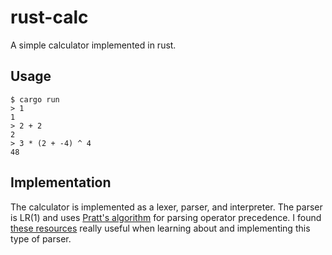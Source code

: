 # rust-calc

A simple calculator implemented in rust.

## Usage

``` shell
$ cargo run
> 1
1
> 2 + 2
2
> 3 * (2 + -4) ^ 4
48
```

## Implementation

The calculator is implemented as a lexer, parser, and interpreter. The parser is
LR(1) and uses [Pratt's algorithm](https://en.wikipedia.org/wiki/Pratt_parser)
for parsing operator precedence. I found [these
resources](https://pinboard.in/u:jakerunzer/t:pratt/) really useful when
learning about and implementing this type of parser.
